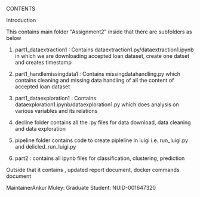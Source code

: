 
CONTENTS


Introduction


This contains main folder "Assignment2" inside that there are subfolders as below
1. part1_dataextraction1 : Contains dataextraction1.py/dataextraction1.ipynb in which we are downloading accepted loan dataset, create one datset and creates timestamp 

2. part1_handlemissingdata1 : Contains missingdatahandling.py which contains cleaning and missing data handling of all the content of accepted loan dataset 

3. part1_dataexploration1 : Contains  dataexploration1.ipynb/dataexploration1.py 
which does analysis on various variables and its relations

4. decline folder contains all the .py files for data download, data cleaning and data exploration

5. pipeline folder contains code to create pipleline in luigi i.e. run_luigi.py and delicled_run_luigi.py

6. part2 : contains all ipynb files for classification, clustering, prediction

Outside that it contains , updated report document, docker commands document

MaintainerAnkur Muley: Graduate Student: NUID-001647320

